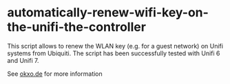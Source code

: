 # automatically-renew-wifi-key-on-the-unifi-the-controller
This script allows to renew the WLAN key (e.g. for a guest network) on Unifi systems from Ubiquiti. The script has been successfully tested with Unifi 6 and Unifi 7. 

See [okxo.de](https://okxo.de/change-unifi-wlan-key-automatically) for more information
